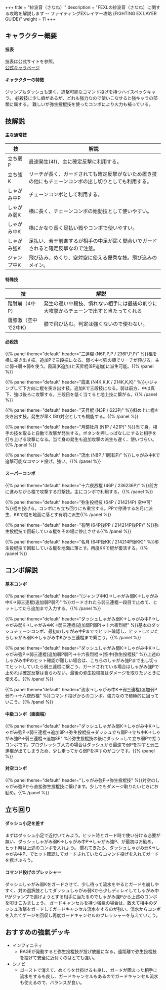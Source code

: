 +++
title = "紗波音（さなね）"
description = "FEXLの紗波音（さなね）に関する攻略を解説します -- ファイティングEXレイヤー攻略 (FIGHTING EX LAYER GUIDE)"
weight = 11
+++

## キャラクター概要

#### 技表

技表は公式サイトを参照。  
[公式キャラページ](http://www.arika.co.jp/product/fexl_hp/jp/chara_jp/fexl_jp_chara11.html)

#### キャラクターの特徴

ジャンプもダッシュも速く、追撃可能なコマンド投げを持つハイスペックキャラ。
必殺技に少し癖があるが、どれも強力なので使いこなせると強キャラの部類に属する。
難しいが弥生投棍技を使ったコンボにより火力も補っている。

## 技解説

#### 主な通常技

|技 |解説|
|---|----|
|立ち弱P|最速発生(4f)、主に確定反撃に利用する。|
|立ち強K|リーチが長く、ガードされても確定反撃がないため置き技の他にもチェーンコンボの出し切りとしても利用する。|
|しゃがみ中P|チェーンコンボとして利用する。|
|しゃがみ弱K|横に長く、チェーンコンボの始動技として使いやすい。|
|しゃがみ中K|横にかなり長く足払い戦やコンボで使いやすい。|
|しゃがみ強K|足払い、若干前進するが相手の中足が届く間合いでガードされると確定反撃なので注意。|
|ジャンプ中K|飛び込み、めくり、空対空に使える優秀な技。飛び込みのメイン。|

#### 特殊技

|技 |解説|
|---|----|
|踏肘崩（4中P）|発生の遅い中段技、慣れない相手には最後の削りに大攻撃からチェーンで出すと当たってくれる|
|落膝激（空中で2中K）|膝で飛び込む。判定は強くないので使わない。|

#### 必殺技

{{% panel theme="default" header="三連棍 (N6P,P,P / 236P,P,P)" %}}棍を横に突き出す技。追加Pで三段技になる。弱＜中＜強の順でリーチが伸びる。主に弱→弱→弱を使う。霞颪(K追加)と天昇棍(8P追加)に派生可能。{{% /panel %}}

{{% panel theme="default" header="霞颪 (N4K,K,K / 214K,K,K)" %}}小ジャンプして下方向に棍を突き出す技。追加Kで三段技になる。弱は前方、中は真下、強は後ろに攻撃する。三段目を低く当てると地上技に繋がる。{{% /panel %}}

{{% panel theme="default" header="天昇棍 (N3P / 623P)" %}}斜め上に棍を突き出す技。発生が早く(8f)対空としても機能する。{{% /panel %}}

{{% panel theme="default" header="月鏡牡丹 (N1P / 421P)" %}}当て身。相手の技を取ると自動で攻撃が発生する。ボタンを押しっぱなしにすると相手を打ち上げる攻撃になる。当て身の発生も追加攻撃の派生も遅く、使いづらい。{{% /panel %}}

{{% panel theme="default" header="流水 (N8P / 1回転P)" %}}しゃがみ中Kで追撃可能なコマンド投げ。強い。{{% /panel %}}


#### スーパーコンボ

{{% panel theme="default" header="十六夜烈棍 (46P / 236236P)" %}}前方に進みながら棍で攻撃する打撃技。主にコンボで利用する。{{% /panel %}}

{{% panel theme="default" header="弥生投棍技 (64P / 214214P) 空中可" %}}棍を投げる。コンボにも立ち回りにも重宝する。PPで停滞する名月に派生、KKで棍を地面に落とす有明に派生{{% /panel %}}

{{% panel theme="default" header="有明 (64P後PP / 214214P後PP)" %}}弥生投棍技で回転している棍をその場に停止させる{{% /panel %}}

{{% panel theme="default" header="名月 (64P後KK / 214214P後KK)" %}}弥生投棍技で回転している棍を地面に落とす。再度KKで棍が復活する。{{% /panel %}}


## コンボ解説

#### 基本コンボ

{{% panel theme="default" header="(ジャンプ中K)→しゃがみ弱K→しゃがみ中K→弱三連棍(追加弱P弱P)" %}}ガードされたら弱三連棍一段目で止めて、ヒットしてたら追加まで入力する。{{% /panel %}}

{{% panel theme="default" header="ダッシュしゃがみ弱K→しゃがみ中P→しゃがみ弱K→しゃがみ中K→弱三連棍(追加弱P弱P)→十六夜烈棍" %}}基本のダッシュチェーンコンボ、最初のしゃがみ中Pまででヒット確認し、ヒットしていたらしゃがみ弱K→しゃがみ中Kから三連棍まで繋ごう。{{% /panel %}}

{{% panel theme="default" header="ダッシュしゃがみ弱K→しゃがみ中K→しゃがみ強P→弱三連棍(追加弱P弱P)→十六夜烈棍→(空中)弥生投棍技" %}}上述のしゃがみ中Pのヒット確認が難しい場合は、こちらのしゃがみ強Pまで出し切ってヒットしていたら弱三連棍に繋ごう、ガードされている場合はしゃがみ強Pで止めれば確定反撃は食らわない。最後の弥生投棍技はダメージを取りたいときに使える。{{% /panel %}}


{{% panel theme="default" header="流水→しゃがみ中K→弱三連棍(追加弱P弱P)→十六夜烈棍" %}}コマンド投げからのコンボ。強力なので積極的に狙っていこう。{{% /panel %}}

#### 中級コンボ（画面端）

{{% panel theme="default" header="ダッシュしゃがみ弱K→しゃがみ中K→しゃがみ強P→弱三連棍→追加8P→弥生投棍技→ダッシュ立ち弱P→立ち中K→しゃがみ強P→弱三連棍→追加8P" %}}弥生投棍技の後にダッシュして立ち弱Pで拾うコンボです。プログレッシブ入力の場合はダッシュから最速で弱Pを押すと弱三連棍が出てしまうため、少し走ってから弱Pを押すのがコツです。{{% /panel %}}

#### 対空コンボ


{{% panel theme="default" header="しゃがみ強P→弥生投棍技" %}}対空のしゃがみ強Pから直接弥生投棍技に繋げます。少しでもダメージ取りたいときにお勧め。{{% /panel %}}

## 立ち回り

#### ダッシュ小足を差す

まずはダッシュ小足で近付いてみよう。ヒット時とガード時で使い分ける必要が無い、ダッシュしゃがみ弱K→しゃがみ中P→しゃがみ強P、が最初はお勧め。
ヒット時は上述のコンボを入れよう。
慣れてきたら、ダッシュしゃがみ弱K→しゃがみ中P、でヒット確認してガードされていたらコマンド投げを入れてガードを揺さぶろう。

#### コマンド投げのプレッシャー

ダッシュしゃがみ弱Kをガードさせて、少し待って流水をやるとガードを崩しやすく、対の選択肢としてダッシュしゃがみ弱Kから少しディレイしてしゃがみ中Pがジャンプで逃げようとする相手に当たるのでしゃがみ強Pから上述のコンボを叩きこみましょう。
ガードキャンセルを持つ強氣の場合は、敢えて相手のダッシュ攻撃をガードしてガードキャンセル流水をするのが強い。流水からコンボを入れてゲージを回収し再度ガードキャンセルのプレッシャーを与えていこう。

## おすすめの強氣デッキ

- インフィニティ
    - RAGEが発動すると弥生投棍技が投げ放題になる。遠距離で弥生投棍技を投げて安全に近付くのはとても強い。
- シノビ
    - ゴーストで消えて、めくりを仕掛けるも良し、ガードが固まった相手に流水をするも良し、ガードキャンセルもあるのでガードキャンセル流水も使えるので、バランスが良い。
